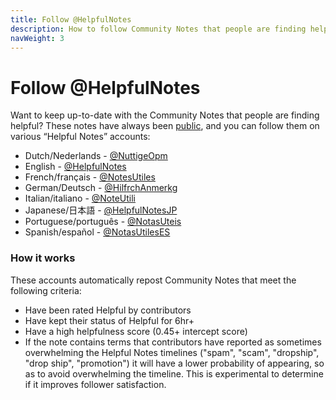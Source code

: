 ```yaml
---
title: Follow @HelpfulNotes
description: How to follow Community Notes that people are finding helpful
navWeight: 3
---
```

# Follow @HelpfulNotes

Want to keep up-to-date with the Community Notes that people are finding helpful? These notes have always been [public](download-data.md), and you can follow them on various “Helpful Notes” accounts:

- Dutch/Nederlands - [@NuttigeOpm](http://x.com/NuttigeOpm)
- English - [@HelpfulNotes](http://x.com/HelpfulNotes)
- French/français - [@NotesUtiles](http://x.com/NotesUtiles)
- German/Deutsch - [@HilfrchAnmerkg](http://x.com/HilfrchAnmerkg)
- Italian/italiano - [@NoteUtili](http://x.com/NoteUtili)
- Japanese/日本語 - [@HelpfulNotesJP](http://x.com/HelpfulNotesJP)
- Portuguese/português - [@NotasUteis](http://x.com/NotasUteis)
- Spanish/español - [@NotasUtilesES](http://x.com/NotasUtilesES)

### How it works

These accounts automatically repost Community Notes that meet the following criteria:
- Have been rated Helpful by contributors
- Have kept their status of Helpful for 6hr+
- Have a high helpfulness score (0.45+ intercept score)
- If the note contains terms that contributors have reported as sometimes overwhelming the Helpful Notes timelines ("spam", "scam", "dropship", "drop ship", "promotion") it will have a lower probability of appearing, so as to avoid overwhelming the timeline. This is experimental to determine if it improves follower satisfaction.
